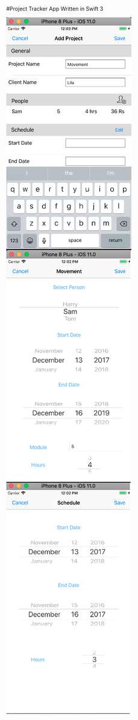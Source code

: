 #Project Tracker App
Written in Swift 3

<img src="/screenshots/addproject.png" alt="Add Project Screen" style="float: left; margin-right: 10px;" />

<img src="https://github.com/stanly-johnson/Swift_Project_Tracker/blob/master/screenshots/assignperson.png" alt="Assign Person Screen" style="float: left; margin-right: 10px;" />

<img src="https://github.com/stanly-johnson/Swift_Project_Tracker/blob/master/screenshots/schedule.png" alt="Schedule Screen" style="float: left; margin-right: 10px;" />



